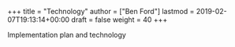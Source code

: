 +++
title = "Technology"
author = ["Ben Ford"]
lastmod = 2019-02-07T19:13:14+00:00
draft = false
weight = 40
+++

Implementation plan and technology

<!--more-->
